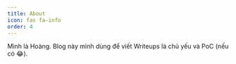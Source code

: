 ```yaml
---
title: About
icon: fas fa-info
order: 4
---
```


Mình là Hoàng. Blog này mình dùng để viết Writeups là chủ yếu và PoC (nếu có 😂).
